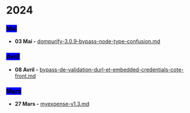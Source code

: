 # 2024

### <mark style="background-color:blue;">Mai</mark>

* **03 Mai -** [dompurify-3.0.9-bypass-node-type-confusion.md](mai/dompurify-3.0.9-bypass-node-type-confusion.md "mention")

### <mark style="background-color:blue;">Avril</mark>

* **08 Avril -** [bypass-de-validation-durl-et-embedded-credentials-cote-front.md](avril/bypass-de-validation-durl-et-embedded-credentials-cote-front.md "mention")

### <mark style="background-color:blue;">Mars</mark>

* **27 Mars -** [myexpense-v1.3.md](mars/myexpense-v1.3.md "mention")
